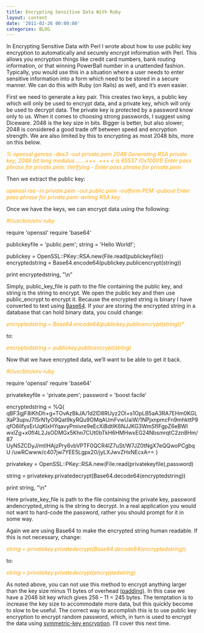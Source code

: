 ```yaml
---
title: Encrypting Sensitive Data With Ruby
layout: content
date: '2011-02-26 00:00:00'
categories: BLOG
---
```


In Encrypting Sensitive Data with Perl I wrote about how to use public key encryption to automatically and securely encrypt information with Perl. This allows you encryption things like credit card numbers, bank routing information, or that winning PowerBall number in a unattended fashion. Typically, you would use this in a situation where a user needs to enter sensitive information into a form which need to be stored in a secure manner. We can do this with Ruby (on Rails) as well, and it’s even easier.

First we need to generate a key pair. This creates two keys, a public key which will only be used to encrypt data, and a private key, which will only be used to decrypt data. The private key is protected by a password know only to us. When it comes to choosing strong passwords, I suggest using Diceware. 2048 is the key size in bits. Bigger is better, but also slower; 2048 is considered a good trade off between speed and encryption strength. We are also limited by this to encrypting as most 2048 bits, more on this below.

<i style="color: orange;">% openssl genrsa -des3 -out private.pem 2048
Generating RSA private key, 2048 bit long modulus
......+++
.+++
e is 65537 (0x10001)
Enter pass phrase for private.pem:
Verifying - Enter pass phrase for private.pem:</i>

Then we extract the public key:


<i style="color: orange;">openssl rsa -in private.pem -out public.pem -outform PEM -pubout
Enter pass phrase for private.pem:
writing RSA key</i>

Once we have the keys, we can encrypt data using the following:

<i style="color: orange;">#!/usr/bin/env ruby</i>

require 'openssl'
require 'base64'

publickeyfile = 'public.pem';
string = 'Hello World!';

publickey =
   OpenSSL::PKey::RSA.new(File.read(publickeyfile))
encryptedstring =
   Base64.encode64(publickey.publicencrypt(string))

print encryptedstring, "\n"

Simply, public_key_file is path to the file containing the public key, and string is the string to encrypt. We open the public key and then use public_encrypt to encrypt it. Because the encrypted string is binary I have converted to text using <a href ="https://en.wikipedia.org/wiki/Base64">Base64</a>. If your are storing the encrypted string in a database that can hold binary data, you could change:

<i style="color: orange;">encryptedstring = Base64.encode64(publickey.publicencrypt(string))*</i>

to:

<i style="color: orange;">encryptedstring = publickey.publicencrypt(string)</i>

Now that we have encrypted data, we’ll want to be able to get it back.

<i style="color: orange;">
#!/usr/bin/env ruby</i>

require 'openssl'
require 'base64'

privatekeyfile = 'private.pem';
password = 'boost facile'

encryptedstring = %Q{
qBF3gjF8iKhDh+g+TOvAzBkJA/1d2lD8RUyz2Ol+s1OpLB5aA3RA7EHm0KGL
XaP3upvJ7I5rN1yO9Qat9kyRQu9OMqAUmFvwUaiW/1NPjxnpmcFn9mhkttP9
qfO6iIfyxErUqKIxHYqavyPmivre9eEcXiBdtIK6NJJKG3WmSfIFgpZ6eBWI
wxlZg+x0fI4L2JsODMGx5Khn7CUt0bTkH6HMHwxEG24NbsmrqtC2zn8Hm/87
UyN5ZCDyJ/mtIHAjzPry6vbVPTF0QCR4lZ7uSt/W7JZ0tNgX7eQQwoPCgbqU
/uwRCwww/c407jw7YEE5Lgpx20/jyLXJwvZHxNEcxA==
}

privatekey =
  OpenSSL::PKey::RSA.new(File.read(privatekeyfile),password)

string =
  privatekey.privatedecrypt(Base64.decode64(encryptedstring))

print string, "\n"

Here private_key_file is path to the file containing the private key, password andencrypted_string is the string to decrypt. In a real application you would not want to hard-code the password, rather you should prompt for it in some way.

Again we are using Base64 to make the encrypted string human readable. If this is not necessary, change:

<i style="color: orange;">string = privatekey.privatedecrypt(Base64.decode64(encryptedstring))</i>

to:

<i style="color: orange;">string = privatekey.privatedecrypt(encryptedstring)</i>

As noted above, you can not use this method to encrypt anything larger than the key size minus 11 bytes of overhead <a href="https://en.wikipedia.org/wiki/Padding_%28cryptography%29"> (padding)</a>. In this case we have a 2048 bit key which gives 256 – 11 = 245 bytes. The temptation is to increase the key size to accommodate more data, but this quickly become to slow to be useful. The correct way to accomplish this is to use public key encryption to encrypt random password, which, in turn is used to encrypt the data using <a href="https://en.wikipedia.org/wiki/Symmetric-key_algorithm">symmetric-key encryption</a>. I’ll cover this next time.